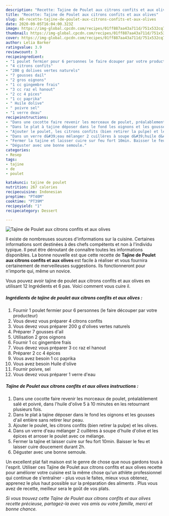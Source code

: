```yaml
---
description: "Recette: Tajine de Poulet aux citrons confits et aux olives"
title: "Recette: Tajine de Poulet aux citrons confits et aux olives"
slug: 40-recette-tajine-de-poulet-aux-citrons-confits-et-aux-olives
date: 2020-09-05T16:04:00.323Z
image: https://img-global.cpcdn.com/recipes/01ff887aa43a711d/751x532cq70/tajine-de-poulet-aux-citrons-confits-et-aux-olives-photo-principale-de-la-recette.jpg
thumbnail: https://img-global.cpcdn.com/recipes/01ff887aa43a711d/751x532cq70/tajine-de-poulet-aux-citrons-confits-et-aux-olives-photo-principale-de-la-recette.jpg
cover: https://img-global.cpcdn.com/recipes/01ff887aa43a711d/751x532cq70/tajine-de-poulet-aux-citrons-confits-et-aux-olives-photo-principale-de-la-recette.jpg
author: Lelia Barker
ratingvalue: 3.9
reviewcount: 3
recipeingredient:
- "1 poulet fermier pour 6 personnes le faire dcouper par votre producteur"
- "4 citrons confits"
- "200 g dolives vertes naturels"
- "7 gousses dail"
- "2 gros oignons"
- "1 cc gingembre frais"
- "3 cc raz el hanout"
- "2 cc 4 pices"
- "1 cc paprika"
- " Huile dolive"
- " poivre sel"
- "1 verre deau"
recipeinstructions:
- "Dans une cocotte faire revenir les morceaux de poulet, préalablement salé et poivré, dans l&#39;huile d&#39;olive 5 à 10 minutes en les retournant plusieurs fois."
- "Dans le plat à tajine déposer dans le fond les oignons et les gousses d&#39;ail entière sans retirer leur peau."
- "Ajouter le poulet, les citrons confits (bien retirer la pulpe) et les olives."
- "Dans un verre d&#39;eau mélanger 2 cuillères à soupe d&#39;huile d&#39;olive et les épices et arroser le poulet avec ce mélange."
- "Fermer la tajine et laisser cuire sur feu fort 10min. Baisser le feu et laisser cuire doucement durant 2h."
- "Déguster avec une bonne semoule."
categories:
- Resep
tags:
- tajine
- de
- poulet

katakunci: tajine de poulet 
nutrition: 267 calories
recipecuisine: Indonesian
preptime: "PT40M"
cooktime: "PT39M"
recipeyield: "1"
recipecategory: Dessert

---
```



![Tajine de Poulet aux citrons confits et aux olives](https://img-global.cpcdn.com/recipes/01ff887aa43a711d/751x532cq70/tajine-de-poulet-aux-citrons-confits-et-aux-olives-photo-principale-de-la-recette.jpg)

Il existe de nombreuses sources d'informations sur la cuisine. Certaines informations sont destinées à des chefs compétents et non à l'individu typique. Il peut être déroutant de connaître toutes les informations disponibles. La bonne nouvelle est que cette recette de <strong> Tajine de Poulet aux citrons confits et aux olives </strong> est facile à réaliser et vous fournira certainement de merveilleuses suggestions. Ils fonctionneront pour n'importe qui, même un novice.

<!--inarticleads1-->

Vous pouvez avoir tajine de poulet aux citrons confits et aux olives en utilisant 12 Ingrédients et 6 pas. Voici comment vous cuire il.

##### Ingrédients de tajine de poulet aux citrons confits et aux olives :

1. Fournir 1 poulet fermier pour 6 personnes (le faire découper par votre producteur)
1. Vous devez vous préparer 4 citrons confits
1. Vous devez vous préparer 200 g d&#39;olives vertes naturels
1. Préparer 7 gousses d&#39;ail
1. Utilisation 2 gros oignons
1. Fournir 1 cc gingembre frais
1. Vous devez vous préparer 3 cc raz el hanout
1. Préparer 2 cc 4 épices
1. Vous avez besoin 1 cc paprika
1. Vous avez besoin  Huile d&#39;olive
1. Fournir  poivre, sel
1. Vous devez vous préparer 1 verre d&#39;eau




<!--inarticleads2-->

##### Tajine de Poulet aux citrons confits et aux olives instructions :

1. Dans une cocotte faire revenir les morceaux de poulet, préalablement salé et poivré, dans l&#39;huile d&#39;olive 5 à 10 minutes en les retournant plusieurs fois.
1. Dans le plat à tajine déposer dans le fond les oignons et les gousses d&#39;ail entière sans retirer leur peau.
1. Ajouter le poulet, les citrons confits (bien retirer la pulpe) et les olives.
1. Dans un verre d&#39;eau mélanger 2 cuillères à soupe d&#39;huile d&#39;olive et les épices et arroser le poulet avec ce mélange.
1. Fermer la tajine et laisser cuire sur feu fort 10min. Baisser le feu et laisser cuire doucement durant 2h.
1. Déguster avec une bonne semoule.




<!--inarticleads1-->

<p>
Un excellent plat fait maison est le genre de chose que nous gardons tous à l'esprit. Utiliser ces Tajine de Poulet aux citrons confits et aux olives recette pour améliorer votre cuisine est la même chose qu'un athlète professionnel qui continue de s'entraîner - plus vous le faites, mieux vous obtenez, apprenez le plus haut possible sur la préparation des aliments . Plus vous avez de recette, meilleur sera le goût de vos plats.
</p>

<p>
<i>Si vous trouvez cette Tajine de Poulet aux citrons confits et aux olives recette précieuse, partagez-la avec vos amis ou votre famille, merci et bonne chance.</i>
</p>
